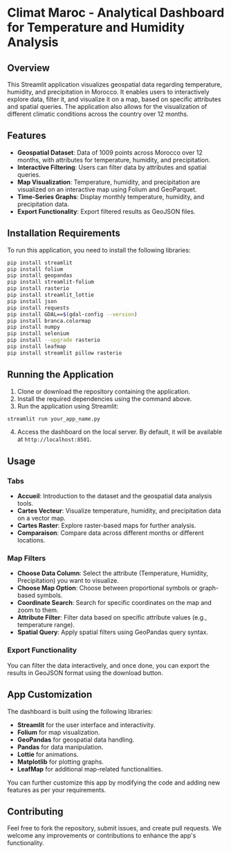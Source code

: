 
# Climat Maroc - Analytical Dashboard for Temperature and Humidity Analysis

## Overview

This Streamlit application visualizes geospatial data regarding temperature, humidity, and precipitation in Morocco. It enables users to interactively explore data, filter it, and visualize it on a map, based on specific attributes and spatial queries. The application also allows for the visualization of different climatic conditions across the country over 12 months.

## Features

- **Geospatial Dataset**: Data of 1009 points across Morocco over 12 months, with attributes for temperature, humidity, and precipitation.
- **Interactive Filtering**: Users can filter data by attributes and spatial queries.
- **Map Visualization**: Temperature, humidity, and precipitation are visualized on an interactive map using Folium and GeoParquet.
- **Time-Series Graphs**: Display monthly temperature, humidity, and precipitation data.
- **Export Functionality**: Export filtered results as GeoJSON files.

## Installation Requirements

To run this application, you need to install the following libraries:

```bash
pip install streamlit
pip install folium
pip install geopandas
pip install streamlit-folium
pip install rasterio
pip install streamlit_lottie
pip install json
pip install requests
pip install GDAL==$(gdal-config --version)
pip install branca.colormap
pip install numpy
pip install selenium
pip install --upgrade rasterio
pip install leafmap
pip install streamlit pillow rasterio
```

## Running the Application

1. Clone or download the repository containing the application.
2. Install the required dependencies using the command above.
3. Run the application using Streamlit:

```bash
streamlit run your_app_name.py
```

4. Access the dashboard on the local server. By default, it will be available at `http://localhost:8501`.

## Usage

### Tabs

- **Accueil**: Introduction to the dataset and the geospatial data analysis tools.
- **Cartes Vecteur**: Visualize temperature, humidity, and precipitation data on a vector map.
- **Cartes Raster**: Explore raster-based maps for further analysis.
- **Comparaison**: Compare data across different months or different locations.

### Map Filters

- **Choose Data Column**: Select the attribute (Temperature, Humidity, Precipitation) you want to visualize.
- **Choose Map Option**: Choose between proportional symbols or graph-based symbols.
- **Coordinate Search**: Search for specific coordinates on the map and zoom to them.
- **Attribute Filter**: Filter data based on specific attribute values (e.g., temperature range).
- **Spatial Query**: Apply spatial filters using GeoPandas query syntax.

### Export Functionality

You can filter the data interactively, and once done, you can export the results in GeoJSON format using the download button.

## App Customization

The dashboard is built using the following libraries:

- **Streamlit** for the user interface and interactivity.
- **Folium** for map visualization.
- **GeoPandas** for geospatial data handling.
- **Pandas** for data manipulation.
- **Lottie** for animations.
- **Matplotlib** for plotting graphs.
- **LeafMap** for additional map-related functionalities.

You can further customize this app by modifying the code and adding new features as per your requirements.

## Contributing

Feel free to fork the repository, submit issues, and create pull requests. We welcome any improvements or contributions to enhance the app's functionality.

